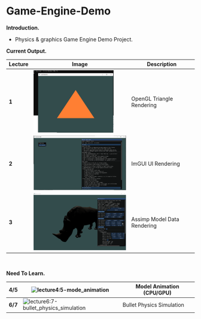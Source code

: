 # Game-Engine-Demo

**Introduction.**

- Physics & graphics Game Engine Demo Project.



**Current Output.**

| Lecture | Image                                                        | Description                 |
| ------- | ------------------------------------------------------------ | --------------------------- |
| **1**   | <img src="images\lecture1-triangle.PNG" alt="lecture1-triangle" style="zoom: 25%;" /> | OpenGL Triangle Rendering   |
| **2**   | <img src="images\lecture2-imgui.PNG" alt="lecture2-imgui" style="zoom:33%;" /> | ImGUI UI Rendering          |
| **3**   | <img src="images\lecture3-assimp.PNG" alt="lecture3-assimp" style="zoom:33%;" /> | Assimp Model Data Rendering |

​    

**Need To Learn.**

| **4/5** | ![lecture4:5-mode_animation](images/needtolearn/lecture4:5-mode_animation.gif) | Model Animation (CPU/GPU) |
| ------- | ------------------------------------------------------------ | ------------------------- |
| **6/7** | ![lecture6:7-bullet_physics_simulation](images/needtolearn/lecture6:7-bullet_physics_simulation.gif) | Bullet Physics Simulation |

